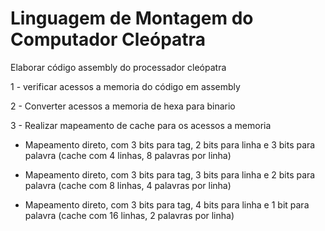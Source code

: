 # Linguagem de Montagem do Computador Cleópatra

Elaborar código assembly do processador cleópatra

1 - verificar acessos a memoria do código em assembly

2 - Converter acessos a memoria de hexa para binario

3 - Realizar mapeamento de cache para os acessos a memoria 

* Mapeamento direto, com 3 bits para tag, 2 bits para linha e 3 bits
  para palavra (cache com 4 linhas, 8 palavras por linha)

* Mapeamento direto, com 3 bits para tag, 3 bits para linha e 2 bits
  para palavra (cache com 8 linhas, 4 palavras por linha)

* Mapeamento direto, com 3 bits para tag, 4 bits para linha e 1 bit
  para palavra (cache com 16 linhas, 2 palavras por linha)

